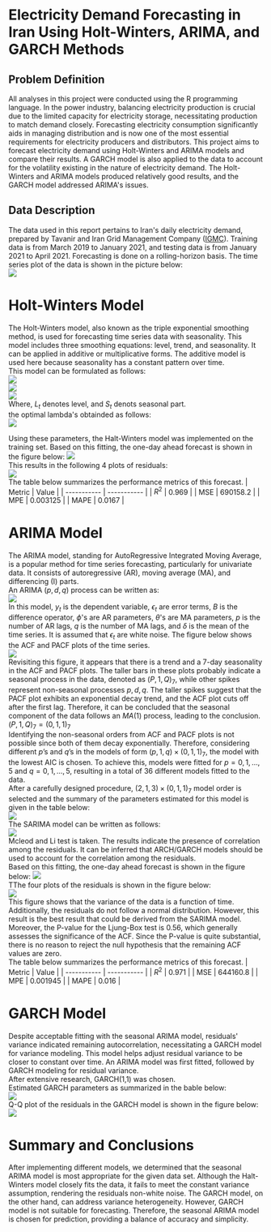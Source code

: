 # Electricity Demand Forecasting in Iran Using Holt-Winters, ARIMA, and GARCH Methods
## Problem Definition 
All analyses in this project were conducted using the R programming language. In the power industry, balancing electricity production is crucial due to the limited capacity for electricity storage, necessitating production to match demand closely. Forecasting electricity consumption significantly aids in managing distribution and is now one of the most essential requirements for electricity producers and distributors. This project aims to forecast electricity demand using Holt-Winters and ARIMA models and compare their results. A GARCH model is also applied to the data to account for the volatility existing in the nature of electricity demand. The Holt-Winters and ARIMA models produced relatively good results, and the GARCH model addressed ARIMA's issues.
## Data Description 
The data used in this report pertains to Iran's daily electricity demand, prepared by Tavanir and Iran Grid Management Company ([IGMC](https://www.igmc.ir/)). Training data is from March 2019 to January  2021, and testing data is from January  2021 to April 2021. Forecasting is done on a rolling-horizon basis.
The time series plot of the data is shown in the picture below: \
![](https://github.com/hamidnakhaei/electricity_demand_forecasting_Holt-Winters_ARIMA/blob/c5400c451966bef2b1b70c183839408da6bd019a/Fig/1.jpeg)

# Holt-Winters Model 
The Holt-Winters model, also known as the triple exponential smoothing method, is used for forecasting time series data with seasonality. This model includes three smoothing equations: level, trend, and seasonality. It can be applied in additive or multiplicative forms. The additive model is used here because seasonality has a constant pattern over time. \
This model can be formulated as follows: \
![](https://github.com/hamidnakhaei/electricity_demand_forecasting_Holt-Winters_ARIMA/blob/c5400c451966bef2b1b70c183839408da6bd019a/Fig/2.jpeg) \
![](https://github.com/hamidnakhaei/electricity_demand_forecasting_Holt-Winters_ARIMA/blob/c5400c451966bef2b1b70c183839408da6bd019a/Fig/3.jpeg) \
![](https://github.com/hamidnakhaei/electricity_demand_forecasting_Holt-Winters_ARIMA/blob/c5400c451966bef2b1b70c183839408da6bd019a/Fig/4.jpeg) \
Where, $L_t$ denotes level, and $S_t$ denots seasonal part. \
the optimal lambda's obtainded as follows: \
![](https://github.com/hamidnakhaei/electricity_demand_forecasting_Holt-Winters_ARIMA/blob/c5400c451966bef2b1b70c183839408da6bd019a/Fig/5.jpeg)

Using these parameters, the Halt-Winters model was implemented on the training set. Based on this fitting, the one-day ahead forecast is shown in the figure below:
![](https://github.com/hamidnakhaei/electricity_demand_forecasting_Holt-Winters_ARIMA/blob/c5400c451966bef2b1b70c183839408da6bd019a/Fig/7.jpeg) \
This results in the following 4 plots of residuals: \
![](https://github.com/hamidnakhaei/electricity_demand_forecasting_Holt-Winters_ARIMA/blob/c5400c451966bef2b1b70c183839408da6bd019a/Fig/6.jpeg) \
The table below summarizes the performance metrics of this forecast. 
| Metric     | Value |
| ----------- | ----------- |
| $R^2$      | 0.969       |
| MSE   | 690158.2        |
| MPE   | 0.003125        |
| MAPE   | 0.0167        |
# ARIMA Model 
The ARIMA model, standing for AutoRegressive Integrated Moving Average, is a popular method for time series forecasting, particularly for univariate data. It consists of autoregressive (AR), moving average (MA), and differencing (I) parts. \
An ARIMA $(p,d,q)$ process can be written as: \
![](https://github.com/hamidnakhaei/electricity_demand_forecasting_Holt-Winters_ARIMA/blob/c5400c451966bef2b1b70c183839408da6bd019a/Fig/9.jpeg) \
In this model, $y_t$ is the dependent variable, $\epsilon_t$ are error terms, $B$ is the difference operator, $\phi$'s are AR parameters, $\theta$'s are MA parameters, $p$ is the number of AR lags, $q$ is the number of MA lags, and $\delta$ is the mean of the time series. It is assumed that $\epsilon_t$ are white noise.
The figure below shows the ACF and PACF plots of the time series. \
![](https://github.com/hamidnakhaei/electricity_demand_forecasting_Holt-Winters_ARIMA/blob/c5400c451966bef2b1b70c183839408da6bd019a/Fig/10.jpeg) \
Revisiting this figure, it appears that there is a trend and a 7-day seasonality in the ACF and PACF plots. The taller bars in these plots probably indicate a seasonal process in the data, denoted as $\left( P,1,Q \right)_7$, while other spikes represent non-seasonal processes $p,d,q$. The taller spikes suggest that the PACF plot exhibits an exponential decay trend, and the ACF plot cuts off after the first lag. Therefore, it can be concluded that the seasonal component of the data follows an $MA(1)$ process, leading to the conclusion. \
$\left( P,1,Q \right)_7 = \left( 0,1,1 \right)_7$ \
Identifying the non-seasonal orders from ACF and PACF plots is not possible since both of them decay exponentially. Therefore, considering different $p$’s and $q$’s in the models of form $\left( p,1,q \right) \times \left( 0,1,1 \right)_7$, the model with the lowest AIC is chosen. To achieve this, models were fitted for $p=0,1,...,5$ and $q=0,1,...,5$, resulting in a total of 36 different models fitted to the data. \
After a carefully designed procedure, $\left( 2,1,3 \right) \times \left( 0,1,1 \right)_7$ model order is selected and the summary of the parameters estimated for this model is given in the table below: \
![](https://github.com/hamidnakhaei/electricity_demand_forecasting_Holt-Winters_ARIMA/blob/c5400c451966bef2b1b70c183839408da6bd019a/Fig/11.jpeg) \
The SARIMA model can be written as follows: \
![](https://github.com/hamidnakhaei/electricity_demand_forecasting_Holt-Winters_ARIMA/blob/c5400c451966bef2b1b70c183839408da6bd019a/Fig/12.jpeg) \
Mcleod and Li test is taken. The results indicate the presence of correlation among the residuals. It can be inferred that ARCH/GARCH models should be used to account for the correlation among the residuals. \
Based on this fitting, the one-day ahead forecast is shown in the figure below:
![](https://github.com/hamidnakhaei/electricity_demand_forecasting_Holt-Winters_ARIMA/blob/c5400c451966bef2b1b70c183839408da6bd019a/Fig/14.jpeg) \
TThe four plots of the residuals is shown in the figure below: \
![](https://github.com/hamidnakhaei/electricity_demand_forecasting_Holt-Winters_ARIMA/blob/c5400c451966bef2b1b70c183839408da6bd019a/Fig/13.jpeg) \
This figure shows that the variance of the data is a function of time. Additionally, the residuals do not follow a normal distribution. However, this result is the best result that could be derived from the SARIMA model. \
Moreover, the P-value for the Ljung-Box test is 0.56, which generally assesses the significance of the ACF. Since the P-value is quite substantial, there is no reason to reject the null hypothesis that the remaining ACF values are zero. \
The table below summarizes the performance metrics of this forecast. 
| Metric     | Value |
| ----------- | ----------- |
| $R^2$      | 0.971       |
| MSE   | 644160.8        |
| MPE   | 0.001945        |
| MAPE   | 0.016        |
# GARCH Model
Despite acceptable fitting with the seasonal ARIMA model, residuals' variance indicated remaining autocorrelation, necessitating a GARCH model for variance modeling. This model helps adjust residual variance to be closer to constant over time. An ARIMA model was first fitted, followed by GARCH modeling for residual variance. \
After extensive research, GARCH(1,1) was chosen. \
Estimated GARCH parameters as summarized in the bable below: \
![](https://github.com/hamidnakhaei/electricity_demand_forecasting_Holt-Winters_ARIMA/blob/c5400c451966bef2b1b70c183839408da6bd019a/Fig/15.jpeg) \
Q-Q plot of the residuals in the GARCH model is shown in the figure below: \
![](https://github.com/hamidnakhaei/electricity_demand_forecasting_Holt-Winters_ARIMA/blob/c5400c451966bef2b1b70c183839408da6bd019a/Fig/16.jpeg)
# Summary and Conclusions
After implementing different models, we determined that the seasonal ARIMA model is most appropriate for the given data set. Although the Halt-Winters model closely fits the data, it fails to meet the constant variance assumption, rendering the residuals non-white noise. The GARCH model, on the other hand, can address variance heterogeneity. However, GARCH model is not suitable for forecasting. Therefore, the seasonal ARIMA model is chosen for prediction, providing a balance of accuracy and simplicity.
